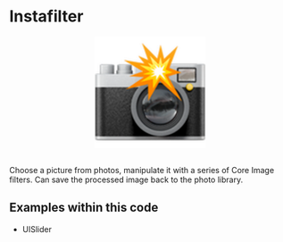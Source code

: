 # Instafilter
<p align="center">
  <img src="demo/app-icon.png " alt="Instafilter application icon"
	  title="Instafilter application icon" align="center" width="200" height="200" />
</p>
</br>
Choose a picture from photos, manipulate it with a series of Core Image filters.  Can save the processed image back to the photo library.

## Examples within this code
- UISlider
